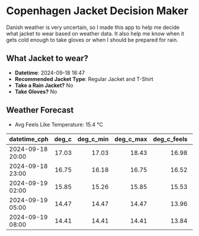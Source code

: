 
# Copenhagen Jacket Decision Maker

Danish weather is very uncertain, so I made this app to help me decide what jacket to wear based on weather data. 
It also help me know when it gets cold enough to take gloves or when I should be prepared for rain.

## What Jacket to wear?

- **Datetime**: 2024-09-18 18:47
- **Recommended Jacket Type**: Regular Jacket and T-Shirt
- **Take a Rain Jacket?** No
- **Take Gloves?** No

## Weather Forecast
- Avg Feels Like Temperature: 15.4 °C

| datetime_cph     |   deg_c |   deg_c_min |   deg_c_max |   deg_c_feels | weather   | wind   | rain   |
|:-----------------|--------:|------------:|------------:|--------------:|:----------|:-------|:-------|
| 2024-09-18 20:00 |   17.03 |       17.03 |       18.43 |         16.98 | Clouds    | Low    | None   |
| 2024-09-18 23:00 |   16.75 |       16.18 |       16.75 |         16.52 | Clouds    | Low    | None   |
| 2024-09-19 02:00 |   15.85 |       15.26 |       15.85 |         15.53 | Clouds    | Low    | None   |
| 2024-09-19 05:00 |   14.47 |       14.47 |       14.47 |         13.96 | Clouds    | Low    | None   |
| 2024-09-19 08:00 |   14.41 |       14.41 |       14.41 |         13.84 | Clouds    | Low    | None   |
        